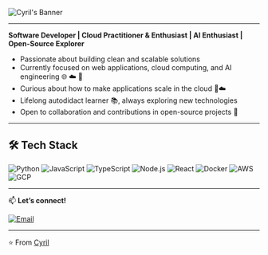 ![Cyril's Banner](https://capsule-render.vercel.app/api?type=wave&color=0:0f0c29,100:302b63,200:24243e&height=200&section=header&text=Hi%20there,%20I'm%20Cyril%20👋&fontSize=40&fontColor=ffffff&animation=fadeIn)

---

**Software Developer | Cloud Practitioner & Enthusiast | AI Enthusiast | Open-Source Explorer**  

- Passionate about building clean and scalable solutions
- Currently focused on web applications, cloud computing, and AI engineering 🌐 ☁️ 🤖
- Curious about how to make applications scale in the cloud 🚀☁️  
- Lifelong autodidact learner 📚, always exploring new technologies  
- Open to collaboration and contributions in open-source projects 🤝

---

## 🛠️ Tech Stack  

![Python](https://img.shields.io/badge/Python-3776AB?style=for-the-badge&logo=python&logoColor=white)
![JavaScript](https://img.shields.io/badge/JavaScript-323330?style=for-the-badge&logo=javascript&logoColor=F7DF1E)
![TypeScript](https://img.shields.io/badge/TypeScript-007ACC?style=for-the-badge&logo=typescript&logoColor=white)
![Node.js](https://img.shields.io/badge/Node.js-43853D?style=for-the-badge&logo=node.js&logoColor=white)
![React](https://img.shields.io/badge/React-20232A?style=for-the-badge&logo=react&logoColor=61DAFB)
![Docker](https://img.shields.io/badge/Docker-2496ED?style=for-the-badge&logo=docker&logoColor=white)
![AWS](https://img.shields.io/badge/AWS-FF9900?style=for-the-badge&logo=amazonaws&logoColor=white)
![GCP](https://img.shields.io/badge/GCP-4285F4?style=for-the-badge&logo=google-cloud&logoColor=white)

---

📫 **Let’s connect!**  
<!-- [![LinkedIn](https://img.shields.io/badge/LinkedIn-0077B5?style=for-the-badge&logo=linkedin&logoColor=white)](https://www.linkedin.com/in/your-linkedin) -->  
[![Email](https://img.shields.io/badge/Email-D14836?style=for-the-badge&logo=gmail&logoColor=white)](mailto:ccyril.ugwuoke@gmail.com) 

---

⭐️ From [Cyril](https://github.com/cybaTG)
